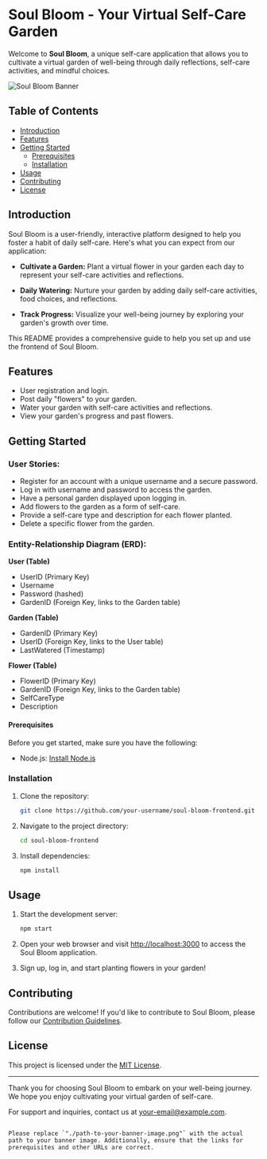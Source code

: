 
# Soul Bloom - Your Virtual Self-Care Garden

Welcome to **Soul Bloom**, a unique self-care application that allows you to cultivate a virtual garden of well-being through daily reflections, self-care activities, and mindful choices.

![Soul Bloom Banner](./path-to-your-banner-image.png)

## Table of Contents

- [Introduction](#introduction)
- [Features](#features)
- [Getting Started](#getting-started)
  - [Prerequisites](#prerequisites)
  - [Installation](#installation)
- [Usage](#usage)
- [Contributing](#contributing)
- [License](#license)

## Introduction

Soul Bloom is a user-friendly, interactive platform designed to help you foster a habit of daily self-care. Here's what you can expect from our application:

- **Cultivate a Garden:** Plant a virtual flower in your garden each day to represent your self-care activities and reflections.

- **Daily Watering:** Nurture your garden by adding daily self-care activities, food choices, and reflections.

- **Track Progress:** Visualize your well-being journey by exploring your garden's growth over time.

This README provides a comprehensive guide to help you set up and use the frontend of Soul Bloom.

## Features

- User registration and login.
- Post daily "flowers" to your garden.
- Water your garden with self-care activities and reflections.
- View your garden's progress and past flowers.

## Getting Started

### User Stories:

- Register for an account with a unique username and a secure password.
- Log in with username and password to access the garden.
- Have a personal garden displayed upon logging in.
- Add flowers to the garden as a form of self-care.
- Provide a self-care type and description for each flower planted.
- Delete a specific flower from the garden.

### Entity-Relationship Diagram (ERD):

**User (Table)**

- UserID (Primary Key)
- Username
- Password (hashed)
- GardenID (Foreign Key, links to the Garden table)

**Garden (Table)**

- GardenID (Primary Key)
- UserID (Foreign Key, links to the User table)
- LastWatered (Timestamp)

**Flower (Table)**

- FlowerID (Primary Key)
- GardenID (Foreign Key, links to the Garden table)
- SelfCareType
- Description

#### Prerequisites

Before you get started, make sure you have the following:

- Node.js: [Install Node.js](https://nodejs.org/)

### Installation

1. Clone the repository:
   ```sh
   git clone https://github.com/your-username/soul-bloom-frontend.git
   ```

2. Navigate to the project directory:
   ```sh
   cd soul-bloom-frontend
   ```

3. Install dependencies:
   ```sh
   npm install
   ```

## Usage

1. Start the development server:
   ```sh
   npm start
   ```

2. Open your web browser and visit [http://localhost:3000](http://localhost:3000) to access the Soul Bloom application.

3. Sign up, log in, and start planting flowers in your garden!

## Contributing

Contributions are welcome! If you'd like to contribute to Soul Bloom, please follow our [Contribution Guidelines](CONTRIBUTING.md).

## License

This project is licensed under the [MIT License](LICENSE).

---

Thank you for choosing Soul Bloom to embark on your well-being journey. We hope you enjoy cultivating your virtual garden of self-care.

For support and inquiries, contact us at [your-email@example.com](mailto:your-email@example.com).
```

Please replace `"./path-to-your-banner-image.png"` with the actual path to your banner image. Additionally, ensure that the links for prerequisites and other URLs are correct.
